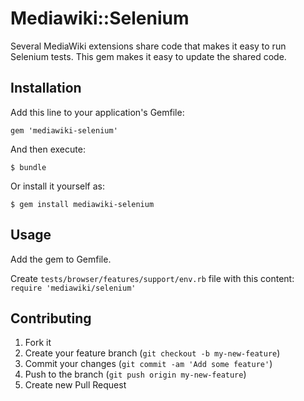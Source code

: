 # Mediawiki::Selenium

Several MediaWiki extensions share code that makes it easy to run Selenium tests. This gem
makes it easy to update the shared code.

## Installation

Add this line to your application's Gemfile:

    gem 'mediawiki-selenium'

And then execute:

    $ bundle

Or install it yourself as:

    $ gem install mediawiki-selenium

## Usage

Add the gem to Gemfile.

Create `tests/browser/features/support/env.rb` file with this content: `require 'mediawiki/selenium'`

## Contributing

1. Fork it
2. Create your feature branch (`git checkout -b my-new-feature`)
3. Commit your changes (`git commit -am 'Add some feature'`)
4. Push to the branch (`git push origin my-new-feature`)
5. Create new Pull Request
